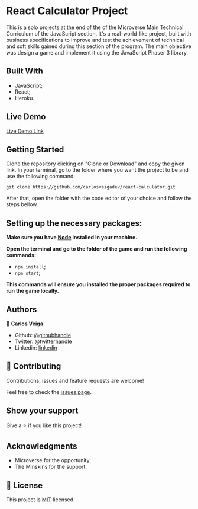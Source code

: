 # **React Calculator Project**

This is a solo projects at the end of the of the Microverse Main Technical Curriculum of the JavaScript section. It's a real-world-like project, built with business specifications to improve and test the achievement of technical and soft skills gained during this section of the program. The main objective was design a game and implement it using the JavaScript Phaser 3 library.

## **Built With**

- JavaScript;
- React;
- Heroku.

## **Live Demo**

[Live Demo Link](https://react-calculator-chveiga.herokuapp.com//)


## **Getting Started**

Clone the repository clicking on "Clone or Download" and copy the given link. In your terminal, go to the folder where you want the project to be and use the following command:

`git clone https://github.com/carlosveigadev/react-calculator.git`

After that, open the folder with the code editor of your choice and follow the steps bellow.

## **Setting up the necessary packages:**

**Make sure you have [Node](https://nodejs.org/en/download/) installed in your machine.**

**Open the terminal and go to the folder of the game and run the following commands:**
* `npm install`;
* `npm start`;

**This commands will ensure you installed the proper packages required to run the game locally.**


## **Authors**

👤 **Carlos Veiga**

- Github: [@githubhandle](https://github.com/wrakc)
- Twitter: [@twitterhandle](https://twitter.com/carlosveig)
- Linkedin: [linkedin](https://linkedin.com/chveiga)

## 🤝 **Contributing**

Contributions, issues and feature requests are welcome!

Feel free to check the [issues page](issues/).

## **Show your support**

Give a ⭐️ if you like this project!

## **Acknowledgments**

- Microverse for the opportunity;
- The Minskins for the support.

## 📝 **License**

This project is [MIT](LICENSE) licensed.
